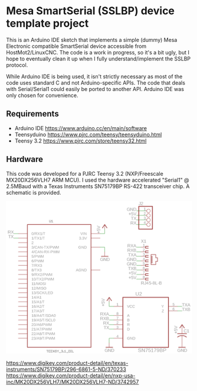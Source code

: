 # Mesa SmartSerial (SSLBP) device template project

This is an Arduino IDE sketch that implements a simple (dummy)
Mesa Electronic compatible SmartSerial device accessible from
HostMot2/LinuxCNC. The code is a work in progress, so it's a
bit ugly, but I hope to eventually clean it up when I fully
understand/implement the SSLBP protocol.

While Arduino IDE is being used, it isn't strictly necessary
as most of the code uses standard C and not Arduino-specific
APIs. The code that deals with Serial/Serial1 could easily
be ported to another API. Arduino IDE was only chosen for
convenience.

## Requirements

* Arduino IDE https://www.arduino.cc/en/main/software
* Teensyduino https://www.pjrc.com/teensy/teensyduino.html
* Teensy 3.2 https://www.pjrc.com/store/teensy32.html

## Hardware

This code was developed for a PJRC Teensy 3.2
(NXP/Freescale MX20DX256VLH7 ARM MCU). I used the hardware
accelerated "Serial1" @ 2.5MBaud with a Texas Instruments
SN75179BP RS-422 transceiver chip. A schematic is provided.

![schematic](schematic.png)

https://www.digikey.com/product-detail/en/texas-instruments/SN75179BP/296-6861-5-ND/370233
https://www.digikey.com/product-detail/en/nxp-usa-inc/MK20DX256VLH7/MK20DX256VLH7-ND/3742957
